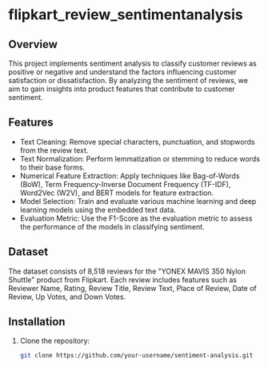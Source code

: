# flipkart_review_sentimentanalysis

## Overview

This project implements sentiment analysis to classify customer reviews as positive or negative and understand the factors influencing customer satisfaction or dissatisfaction. By analyzing the sentiment of reviews, we aim to gain insights into product features that contribute to customer sentiment.

## Features

- Text Cleaning: Remove special characters, punctuation, and stopwords from the review text.
- Text Normalization: Perform lemmatization or stemming to reduce words to their base forms.
- Numerical Feature Extraction: Apply techniques like Bag-of-Words (BoW), Term Frequency-Inverse Document Frequency (TF-IDF), Word2Vec (W2V), and BERT models for feature extraction.
- Model Selection: Train and evaluate various machine learning and deep learning models using the embedded text data.
- Evaluation Metric: Use the F1-Score as the evaluation metric to assess the performance of the models in classifying sentiment.

## Dataset

The dataset consists of 8,518 reviews for the "YONEX MAVIS 350 Nylon Shuttle" product from Flipkart. Each review includes features such as Reviewer Name, Rating, Review Title, Review Text, Place of Review, Date of Review, Up Votes, and Down Votes.

## Installation

1. Clone the repository:
   ```bash
   git clone https://github.com/your-username/sentiment-analysis.git
